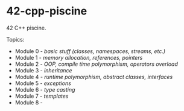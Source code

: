 # 42-cpp-piscine

42 С++ piscine.

Topics:

* Module 0 - *basic stuff (classes, namespaces, streams, etc.)*
* Module 1 - *memory allocation, references, pointers*
* Module 2 - *OOP, compile time polymorphism, operators overload*
* Module 3 - *inheritance*
* Module 4 - *runtime polymorphism, abstract classes, interfaces*
* Module 5 - *exceptions*
* Module 6 - *type casting*
* Module 7 - *templates*
* Module 8 -
